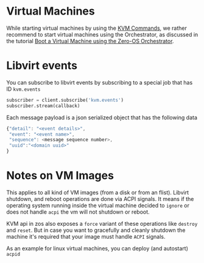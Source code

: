 # Virtual Machines

While starting virtual machines by using the [KVM Commands](../interacting/commands/kvm.md), we rather recommend to start virtual machines using the Orchestrator, as discussed in the tutorial [Boot a Virtual Machine using the Zero-OS Orchestrator](https://github.com/zero-os/home/blob/master/docs/tutorials/Boot_VM_using_Orchestrator.md).

# Libvirt events
You can subscribe to libvirt events by subscribing to a special job that has ID `kvm.events`

```python
subscriber = client.subscribe('kvm.events')
subscriber.stream(callback)
```

Each message payload is a json serialized object that has the following data
```javascript
{"detail": "<event details>",
 "event": "<event name>",
 "sequence": <message sequence number>,
 "uuid":"<domain uuid>"
}
```

# Notes on VM Images
This applies to all kind of VM images (from a disk or from an flist). Libvirt shutdown, and reboot operations are done via ACPI signals. It means if the operating system
running inside the virtual machine decided to `ignore` or does not handle `acpi` the vm will not shutdown or reboot.

KVM api in zos also exposes a `force` variant of these operations like `destroy` and `reset`. But in case you want to gracefully and cleanly shutdown the machine it's required that your image must handle `ACPI` signals.

As an example for linux virtual machines, you can deploy (and autostart) `acpid`